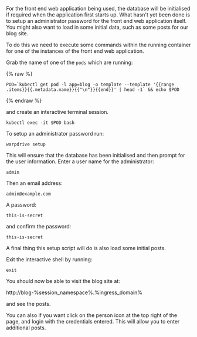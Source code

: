 For the front end web application being used, the database will be initialised if required when the application first starts up. What hasn't yet been done is to setup an administrator password for the front end web application itself. You might also want to load in some initial data, such as some posts for our blog site.

To do this we need to execute some commands within the running container for one of the instances of the front end web application.

Grab the name of one of the `pods` which are running:

{% raw %}
```execute
POD=`kubectl get pod -l app=blog -o template --template '{{range .items}}{{.metadata.name}}{{"\n"}}{{end}}' | head -1` && echo $POD
```
{% endraw %}

and create an interactive terminal session.

```execute
kubectl exec -it $POD bash
```

To setup an administrator password run:

```execute
warpdrive setup
```

This will ensure that the database has been initialised and then prompt for the user information. Enter a user name for the administrator:

```execute
admin
```

Then an email address:

```execute
admin@example.com
```

A password:

```execute
this-is-secret
```

and confirm the password:

```execute
this-is-secret
```

A final thing this setup script will do is also load some initial posts.

Exit the interactive shell by running:

```execute
exit
```

You should now be able to visit the blog site at:

http://blog-%session_namespace%.%ingress_domain%

and see the posts.

You can also if you want click on the person icon at the top right of the page, and login with the credentials entered. This will allow you to enter additional posts.
